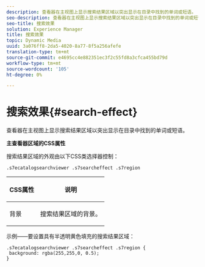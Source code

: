 ```yaml
---
description: 查看器在主视图上显示搜索结果区域以突出显示在目录中找到的单词或短语。
seo-description: 查看器在主视图上显示搜索结果区域以突出显示在目录中找到的单词或短语。
seo-title: 搜索效果
solution: Experience Manager
title: 搜索效果
topic: Dynamic Media
uuid: 3a076ff8-2da5-4020-8a77-8f5a256afefe
translation-type: tm+mt
source-git-commit: e4695cc4e882351ec3f2c55fd8a3cfca455bd79d
workflow-type: tm+mt
source-wordcount: '105'
ht-degree: 0%

---
```



# 搜索效果{#search-effect}

查看器在主视图上显示搜索结果区域以突出显示在目录中找到的单词或短语。

<!--<a id="section_061E550C1C1D4DB2BD663A898895B38C"></a>-->

**主查看器区域的CSS属性**

搜索结果区域的外观由以下CSS类选择器控制：

`.s7ecatalogsearchviewer .s7searcheffect .s7region`

<table id="table_94EE3F5BBE4547C0B4943471CEE7EDE4"> 
 <thead> 
  <tr> 
   <th colname="col1" class="entry"> <p> CSS属性 </p> </th> 
   <th colname="col2" class="entry"> <p>说明 </p> </th> 
  </tr> 
 </thead>
 <tbody> 
  <tr> 
   <td colname="col1"> <p> <span class="codeph"> 背景  </span> </p> </td> 
   <td colname="col2"> <p>搜索结果区域的背景。 </p> </td> 
  </tr> 
 </tbody> 
</table>

示例——要设置具有半透明黄色填充的搜索结果区域：

```
.s7ecatalogsearchviewer .s7searcheffect .s7region { 
 background: rgba(255,255,0, 0.5); 
}
```

